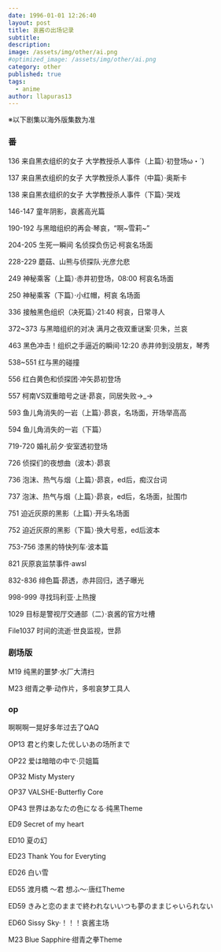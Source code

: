 ```yaml
---
date: 1996-01-01 12:26:40
layout: post
title: 哀酱の出场记录
subtitle: 
description: 
image: /assets/img/other/ai.png
#optimized_image: /assets/img/other/ai.png
category: other
published: true
tags:
  - anime
author: llapuras13
---
```


※以下剧集以海外版集数为准

### 番

136 来自黑衣组织的女子 大学教授杀人事件（上篇）·初登场ω・´)

137 来自黑衣组织的女子 大学教授杀人事件（中篇）·奥斯卡

138 来自黑衣组织的女子 大学教授杀人事件（下篇）·哭戏

146-147 童年阴影，哀酱高光篇

190-192 与黑暗组织的再会·琴哀，“啊~雪莉~”

204-205 生死一瞬间 名侦探负伤记·柯哀名场面

228-229 蘑菇、山熊与侦探队·光彦允悲

249 神秘乘客（上篇）·赤井初登场，08:00 柯哀名场面

250 神秘乘客（下篇）·小红帽，柯哀 名场面

336 接触黑色组织（决死篇）·21:40 柯哀，日常寻人

372~373 与黑暗组织的对决 满月之夜双重谜案·贝朱，兰哀

463 黑色冲击！组织之手逼近的瞬间·12:20 赤井帅到没朋友，琴秀

538~551 红与黑的碰撞

556 红白黄色和侦探团·冲矢昴初登场

557 柯南VS双重暗号之谜·昴哀，同居失败→_→

593 鱼儿角消失的一岩（上篇）·昴哀，名场面，开场举高高

594 鱼儿角消失的一岩（下篇）

719-720 婚礼前夕·安室透初登场

726 侦探们的夜想曲（波本）·昴哀

736 泡沫、热气与烟（上篇）·昴哀，ed后，痴汉台词

737 泡沫、热气与烟（上篇）·昴哀，ed后，名场面，扯围巾

751 迫近灰原的黑影（上篇）·开头名场面

752 迫近灰原的黑影（下篇）·换大号惹，ed后波本

753-756 漆黑的特快列车·波本篇

821 灰原哀监禁事件·awsl

832-836 绯色篇·昴透，赤井回归，透子曝光

998-999 寻找玛利亚·上热搜

1029 目标是警视厅交通部（二）·哀酱的官方吐槽

File1037 时间的流逝·世良监视，世昴

### 剧场版

M19 纯黑的噩梦·水厂大清扫

M23 绀青之拳·动作片，多啦哀梦工具人

### op

啊啊啊一晃好多年过去了QAQ

OP13 君と约束した优しいあの场所まで

OP22 爱は暗暗の中で·贝姐篇

OP32 Misty Mystery

OP37 VALSHE-Butterfly Core

OP43 世界はあなたの色になる·纯黑Theme

ED9 Secret of my heart

ED10 夏の幻

ED23 Thank You for Everyting

ED26 白い雪

ED55 渡月橋 〜君 想ふ〜·唐红Theme

ED59 きみと恋のままで終われないいつも夢のままじゃいられない

ED60 Sissy Sky·！！！哀酱主场

M23 Blue Sapphire·绀青之拳Theme


